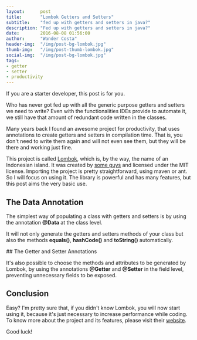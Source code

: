 ```yaml
---
layout:      post
title:       "Lombok Getters and Setters"
subtitle:    "fed up with getters and setters in java?"
description: "Fed up with getters and setters in java?"
date:        2016-08-08 01:56:00
author:      "Wander Costa"
header-img:  "/img/post-bg-lombok.jpg"
thumb-img:   "/img/post-thumb-lombok.jpg"
social-img:  "/img/post-bg-lombok.jpg"
tags:
- getter
- setter
- productivity
---
```


If you are a starter developer, this post is for you.

Who has never got fed up with all the generic purpose getters and setters we need to write? Even with the functionalities IDEs provide to automate it, we still have that amount of redundant code written in the classes.<!--more-->

Many years back I found an awesome project for productivity, that uses annotations to create getters and setters in compilation time. That is, you don't need to write them again and will not even see them, but they will be there and working just fine.

This project is called [Lombok][lombok], which is, by the way, the name of an Indonesian island. It was created by [some guys][credits] and licensed under the MIT license. Importing the project is pretty straightforward, using maven or ant. So I will focus on using it. The library is powerful and has many features, but this post aims the very basic use.

## The Data Annotation

The simplest way of populating a class with getters and setters is by using the annotation **@Data** at the class level.

<script src="https://gist.github.com/rwanderc/c52999ee54e4563a60000398ff89b9eb.js"></script>

<script src="https://gist.github.com/rwanderc/9709ba973fe096f68a6b183a975c5e7f.js"></script>

It will not only generate the getters and setters methods of your class but also the methods **equals()**, **hashCode()** and **toString()** automatically.

<script src="https://gist.github.com/rwanderc/56a94ed08b7b62fb2995d14e7a0ded40.js"></script>
<p></p>
<script src="https://gist.github.com/rwanderc/6c3d81a2df1a988f586844cf5e386455.js"></script>

<p></p>
## The Getter and Setter Annotations

It's also possible to choose the methods and attributes to be generated by Lombok, by using the annotations **@Getter** and **@Setter** in the field level, preventing unnecessary fields to be exposed.

<script src="https://gist.github.com/rwanderc/778c9a0373f90c8f38720954b1f154b6.js"></script>


## Conclusion

Easy? I'm pretty sure that, if you didn't know Lombok, you will now start using it, because it's just necessary to increase performance while coding. To know more about the project and its features, please visit their [website][lombok].

Good luck!


[lombok]:https://projectlombok.org
[credits]:https://projectlombok.org/credits.html
[mitlic]:http://www.opensource.org/licenses/mit-license.php
